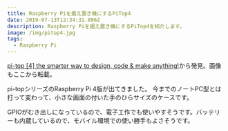 ```yaml
---
title: Raspberry Piを据え置き機にするPiTop4
date: 2019-07-13T12:34:31.896Z
description: Raspberry Piを据え置き機にするPiTop4を紹介します。
image: /img/pitop4.jpg
tags:
  - Raspberry Pi
---
```

[pi-top [4] the smarter way to design, code & make anything!](https://www.kickstarter.com/projects/pi-top/pi-top-4-the-new-go-anywhere-do-anything-computer)から発見。画像もここから転載。

pi-topシリーズのRaspberry Pi 4版が出てきました。
今までのノートPC型とは打って変わって、小さな画面の付いた手のひらサイズのケースです。

GPIOがむき出しになっているので、電子工作でも使いやすそうです。バッテリーも内蔵しているので、モバイル環境での使い勝手もよさそうです。
